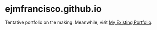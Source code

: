 # ejmfrancisco.github.io
Tentative portfolio on the making. Meanwhile, visit [My Existing Portfolio](https://ejcaliwag.mydurable.com/ "EJ's Portfolio").
